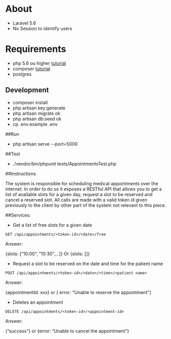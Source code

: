# About

- Laravel 5.6
- No Session to identify users

# Requirements
- php 5.6 ou higher [tutorial](http://tecadmin.net/install-php5-on-ubuntu/)
- composer [tutorial](https://getcomposer.org/doc/00-intro.md#globally)
- postgres

## Development
- composer install
- php artisan key:generate
- php artisan migrate ok
- php artisan db:seed ok
- cp .env.example .env

##Run
- php artisan serve --port=5000

##Test
- ./vendor/bin/phpunit tests/AppointmentsTest.php

##Instructions

The system is responsible for scheduling medical appointments over the internet. In order to do so it exposes a RESTful API that allows you to get a list of available slots for a given day, request a slot to be reserved and cancel a reserved slot.  All calls are made with a valid token id given previously to the client by other part of the system not relevant to this piece.

##Services:

- Get a list of free slots for a given date
```
GET /api/appointments/<token-id>/<date>/free 
```

Answer:

{slots: [“10:00”, “10:30”,…]} Or {slots: []}


- Request a slot to be reserved on the date and time for the patient name
```
POST /api/appointments/<token-id>/<date>/<time>/<patient name>
```

Answer:

{appointmentId: xxx} or { error: “Unable to reserve the appointment”}

- Deletes an appointment

```
DELETE /api/appointments/<token-id>/<appointment-id>
```

Answer:

{“success”} or {error: “Unable to cancel the appointment”}